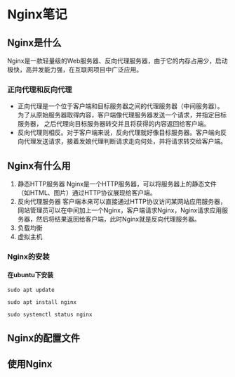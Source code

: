 # Nginx笔记

## Nginx是什么

Nginx是一款轻量级的Web服务器、反向代理服务器，由于它的内存占用少，启动极快，高并发能力强，在互联网项目中广泛应用。

### 正向代理和反向代理
- 正向代理是一个位于客户端和目标服务器之间的代理服务器（中间服务器）。为了从原始服务器取得内容，客户端像代理服务器发送一个请求，并指定目标服务器，
  之后代理向目标服务器转交并且将获得的内容返回给客户端。
- 反向代理则相反。对于客户端来说，反向代理就好像目标服务器。客户端向反向代理发送请求，接着发娘代理判断请求走向何处，并将请求转交给客户端。

## Nginx有什么用
1. 静态HTTP服务器
Nginx是一个HTTP服务器，可以将服务器上的静态文件（如HTML、图片）通过HTTP协议展现给客户端。
2. 反向代理服务器
客户端本来可以直接通过HTTP协议访问某网站应用服务器，网站管理员可以在中间加上一个Nginx，客户端请求Nginx，Nginx请求应用服务器，然后将结果返回给客户端，此时Nginx就是反向代理服务器。
3. 负载均衡
4. 虚拟主机

### Nginx的安装  
#### 在ubuntu下安装
```
sudo apt update

sudo apt install nginx

sudo systemctl status nginx
```

## Nginx的配置文件

## 使用Nginx






